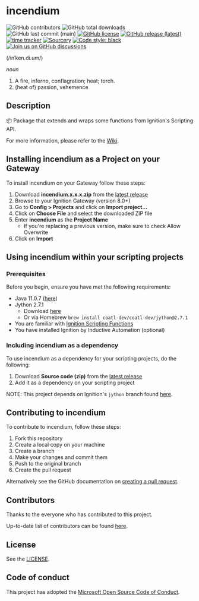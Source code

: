 # incendium
<!--- Badges --->
![GitHub contributors](https://img.shields.io/github/contributors/thecesrom/incendium)
![GitHub total downloads](https://img.shields.io/github/downloads/thecesrom/incendium/total)
![GitHub last commit (main)](https://img.shields.io/github/last-commit/thecesrom/incendium)
[![GitHub license](https://img.shields.io/github/license/thecesrom/incendium)](https://github.com/thecesrom/incendium/blob/main/LICENSE)
[![GitHub release (latest)](https://img.shields.io/github/v/release/thecesrom/incendium)](https://github.com/thecesrom/incendium/releases/latest)
[![time tracker](https://wakatime.com/badge/github/thecesrom/incendium.svg)](https://wakatime.com/badge/github/thecesrom/incendium)
[![Sourcery](https://img.shields.io/badge/Sourcery-enabled-brightgreen)](https://sourcery.ai)
[![Code style: black](https://img.shields.io/badge/code%20style-black-000000.svg)](https://github.com/psf/black)
[![Join us on GitHub discussions](https://img.shields.io/badge/github-discussions-informational)](https://github.com/thecesrom/incendium/discussions)

(/inˈken.di.um/)

_noun_
1. A fire, inferno, conflagration; heat; torch.
1. (heat of) passion, vehemence


## Description

:package: Package that extends and wraps some functions from Ignition's Scripting API.

For more information, please refer to the [Wiki](https://github.com/thecesrom/incendium/wiki).

## Installing incendium as a Project on your Gateway

To install incendium on your Gateway follow these steps:

1. Download **incendium.x.x.x.zip** from the [latest release](https://github.com/thecesrom/incendium/releases/latest)
1. Browse to your Ignition Gateway (version 8.0+)
1. Go to **Config > Projects** and click on **Import project...**
1. Click on **Choose File** and select the downloaded ZIP file
1. Enter **incendium** as the **Project Name**
    * If you're replacing a previous version, make sure to check Allow Overwrite
1. Click on **Import**

## Using incendium within your scripting projects

### Prerequisites

Before you begin, ensure you have met the following requirements:
* Java 11.0.7 ([here](https://www.azul.com/downloads/zulu-community/?version=java-11-lts&architecture=x86-64-bit&package=jdk&show-old-builds=true)) 
* Jython 2.7.1
    * Download [here](https://search.maven.org/remotecontent?filepath=org/python/jython-installer/2.7.1/jython-installer-2.7.1.jar)
    * Or via Homebrew `brew install coatl-dev/coatl-dev/jython@2.7.1`
* You are familiar with [Ignition Scripting Functions](https://docs.inductiveautomation.com/display/DOC81/Scripting+Functions)
* You have installed Ignition by Inductive Automation (optional)

### Including incendium as a dependency

To use incendium as a dependency for your scripting projects, do the following:

1. Download **Source code (zip)** from the [latest release](https://github.com/thecesrom/incendium/releases/latest)
1. Add it as a dependency on your scripting project

NOTE: This project depends on Ignition's `jython` branch found [here](https://github.com/thecesrom/Ignition/tree/jython).

## Contributing to incendium

To contribute to incendium, follow these steps:

1. Fork this repository
1. Create a local copy on your machine
1. Create a branch
1. Make your changes and commit them
1. Push to the original branch
1. Create the pull request

Alternatively see the GitHub documentation on [creating a pull request](https://help.github.com/en/github/collaborating-with-issues-and-pull-requests/creating-a-pull-request).

## Contributors

Thanks to the everyone who has contributed to this project.

Up-to-date list of contributors can be found [here](https://github.com/thecesrom/incendium/graphs/contributors).

## License

See the [LICENSE](https://github.com/thecesrom/incendium/blob/master/LICENSE).


## Code of conduct

This project has adopted the [Microsoft Open Source Code of Conduct](https://opensource.microsoft.com/codeofconduct/).
